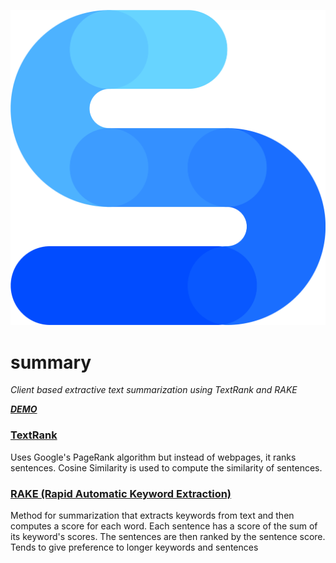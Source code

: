 ![logo](https://github.com/daviidli/summary/blob/master/public/summary.png)

# summary

_Client based extractive text summarization using TextRank and RAKE_

___[DEMO](https://daviidli.github.io/summary)___

### [TextRank](https://nlpforhackers.io/textrank-text-summarization/) 
Uses Google's PageRank algorithm but instead of webpages, it ranks sentences.
Cosine Similarity is used to compute the similarity of sentences. 

### [RAKE (Rapid Automatic Keyword Extraction)](https://www.researchgate.net/publication/227988510_Automatic_Keyword_Extraction_from_Individual_Documents)
Method for summarization that extracts keywords from text and then computes a score for 
each word. Each sentence has a score of the sum of its keyword's scores. The sentences 
are then ranked by the sentence score. Tends to give preference to longer keywords and 
sentences

